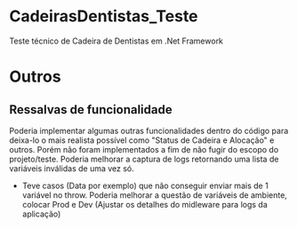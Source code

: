 # CadeirasDentistas_Teste
Teste técnico de Cadeira de Dentistas em .Net Framework


# Outros
## Ressalvas de funcionalidade
Poderia implementar algumas outras funcionalidades dentro do código para deixa-lo o mais realista possível como "Status de Cadeira e Alocação" e outros. Porém não foram implementados a fim de não fugir do escopo do projeto/teste.
Poderia melhorar a captura de logs retornando uma lista de variáveis inválidas de uma vez só.
  - Teve casos (Data por exemplo) que não conseguir enviar mais de 1 variável no throw.
Poderia melhorar a questão de variáveis de ambiente, colocar Prod e Dev (Ajustar os detalhes do midleware para logs da aplicação)
